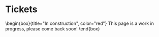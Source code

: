 # Tickets

\begin{box}{title="In construction", color="red"}
  This page is a work in progress, please come back soon!
\end{box}